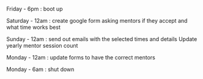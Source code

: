 Friday - 6pm : boot up

Saturday - 12am : create google form asking mentors if they accept and what time works best

Sunday - 12am : send out emails with the selected times and details
                Update yearly mentor session count

Monday - 12am : update forms to have the correct mentors

Monday - 6am : shut down